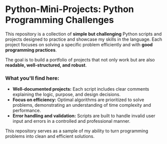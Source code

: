 # Python-Mini-Projects: Python Programming Challenges

This repository is a collection of **simple but challenging** Python scripts and projects designed to practice and showcase my skills in the language. Each project focuses on solving a specific problem efficiently and with **good programming practices**.

The goal is to build a portfolio of projects that not only work but are also **readable, well-structured, and robust**.

### What you'll find here:

* **Well-documented projects:** Each script includes clear comments explaining the logic, purpose, and design decisions.
* **Focus on efficiency:** Optimal algorithms are prioritized to solve problems, demonstrating an understanding of time complexity and performance.
* **Error handling and validation:** Scripts are built to handle invalid user input and errors in a controlled and professional manner.

This repository serves as a sample of my ability to turn programming problems into clean and efficient solutions.
